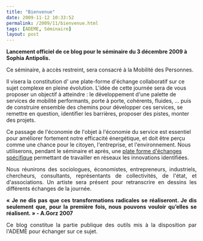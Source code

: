 ```yaml
---
title: "Bienvenue"
date: 2009-11-12 10:33:52
permalink: /2009/11/bienvenue.html
tags: [ADEME, Séminaire]
layout: post
---
```


<p><strong>Lancement officiel de ce blog pour le séminaire du 3 décembre 2009 à Sophia Antipolis.</strong></p> <p>Ce séminaire, à accès restreint, sera consacré à la Mobilité des Personnes. </p> <p>Il visera la constitution d' une plate-forme d'échange collaboratif sur ce sujet complexe en pleine évolution. L'idée de cette journée sera de vous proposer un objectif à atteindre : le développement d'une palette de services de mobilité performants, porte à porte, cohérents, fluides, ... puis de construire ensemble des chemins pour développer ces services, se remettre en question, identifier les barrières, proposer des pistes, monter des projets. </p> <p>Ce passage de l'économie de l'objet à l'économie du service est essentiel pour améliorer fortement notre efficacité énergétique, et doit être perçu comme une chance pour le citoyen, l'entreprise, et l'environnement. Nous utiliserons, pendant le séminaire et après, une <a href="http://transportsdufutur.ademe.fr" title="plate forme">plate forme d'échanges spécifique</a> permettant de travailler en réseaux les innovations identifiées. </p> <p style="text-align: justify">Nous réunirons des sociologues, économistes, entrepreneurs, industriels, chercheurs, consultants, représentants de collectivités, de l'état, et d'associations. Un artiste sera présent pour retranscrire en dessins les différents échanges de la journée. </p> <p style="text-align: justify"><strong>« Je ne dis pas que ces transformations radicales se réaliseront. Je dis seulement que, pour la première fois, nous pouvons vouloir qu’elles se réalisent. » - A.Gorz 2007</strong> <br /></p> <p style="text-align: justify">Ce blog constitue la partie publique des outils mis à la disposition par l'ADEME pour échanger sur ce sujet.</p>
